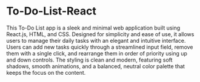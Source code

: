 # To-Do-List-React

This To-Do List app is a sleek and minimal web application built using React.js, HTML, and CSS. Designed for simplicity and ease of use, it allows users to manage their daily tasks with an elegant and intuitive interface. Users can add new tasks quickly through a streamlined input field, remove them with a single click, and rearrange them in order of priority using up and down controls. The styling is clean and modern, featuring soft shadows, smooth animations, and a balanced, neutral color palette that keeps the focus on the content.
